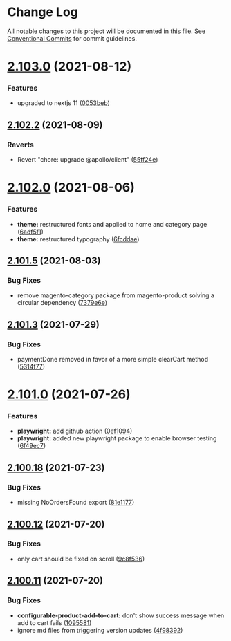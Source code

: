 # Change Log

All notable changes to this project will be documented in this file.
See [Conventional Commits](https://conventionalcommits.org) for commit guidelines.

# [2.103.0](https://github.com/ho-nl/m2-pwa/compare/@reachdigital/magento-product-configurable@2.102.3...@reachdigital/magento-product-configurable@2.103.0) (2021-08-12)


### Features

* upgraded to nextjs 11 ([0053beb](https://github.com/ho-nl/m2-pwa/commit/0053beb7ef597c190add7264256a0eaec35868da))





## [2.102.2](https://github.com/ho-nl/m2-pwa/compare/@reachdigital/magento-product-configurable@2.102.1...@reachdigital/magento-product-configurable@2.102.2) (2021-08-09)


### Reverts

* Revert "chore: upgrade @apollo/client" ([55ff24e](https://github.com/ho-nl/m2-pwa/commit/55ff24ede0e56c85b8095edadadd1ec5e0b1b8d2))





# [2.102.0](https://github.com/ho-nl/m2-pwa/compare/@reachdigital/magento-product-configurable@2.101.6...@reachdigital/magento-product-configurable@2.102.0) (2021-08-06)


### Features

* **theme:** restructured fonts and applied to home and category page ([6adf5f1](https://github.com/ho-nl/m2-pwa/commit/6adf5f11321bdfbf499125f1161c5abf5a1bfe4a))
* **theme:** restructured typography ([6fcddae](https://github.com/ho-nl/m2-pwa/commit/6fcddae6b1b54d071475c59c80a9f8d8a36294d5))





## [2.101.5](https://github.com/ho-nl/m2-pwa/compare/@reachdigital/magento-product-configurable@2.101.4...@reachdigital/magento-product-configurable@2.101.5) (2021-08-03)


### Bug Fixes

* remove magento-category package from magento-product solving a circular dependency ([7379e6e](https://github.com/ho-nl/m2-pwa/commit/7379e6ede4829392b35008c17743181d9cac0636))





## [2.101.3](https://github.com/ho-nl/m2-pwa/compare/@reachdigital/magento-product-configurable@2.101.2...@reachdigital/magento-product-configurable@2.101.3) (2021-07-29)


### Bug Fixes

* paymentDone removed in favor of a more simple clearCart method ([5314f77](https://github.com/ho-nl/m2-pwa/commit/5314f7752c2f75a55dcd926bfc26607124561e5d))





# [2.101.0](https://github.com/ho-nl/m2-pwa/compare/@reachdigital/magento-product-configurable@2.100.20...@reachdigital/magento-product-configurable@2.101.0) (2021-07-26)


### Features

* **playwright:** add github action ([0ef1094](https://github.com/ho-nl/m2-pwa/commit/0ef109400488869b40e1cc973effeb5976a2adb9))
* **playwright:** added new playwright package to enable browser testing ([6f49ec7](https://github.com/ho-nl/m2-pwa/commit/6f49ec7595563775b96ebf21c27e39da1282e8d9))





## [2.100.18](https://github.com/ho-nl/m2-pwa/compare/@reachdigital/magento-product-configurable@2.100.17...@reachdigital/magento-product-configurable@2.100.18) (2021-07-23)


### Bug Fixes

* missing NoOrdersFound export ([81e1177](https://github.com/ho-nl/m2-pwa/commit/81e1177dfa6347b310ec5cf4a7085edec7c86497))





## [2.100.12](https://github.com/ho-nl/m2-pwa/compare/@reachdigital/magento-product-configurable@2.100.11...@reachdigital/magento-product-configurable@2.100.12) (2021-07-20)


### Bug Fixes

* only cart should be fixed on scroll ([9c8f536](https://github.com/ho-nl/m2-pwa/commit/9c8f5366c53798b377dcf397822b0945774b1dce))





## [2.100.11](https://github.com/ho-nl/m2-pwa/compare/@reachdigital/magento-product-configurable@2.100.10...@reachdigital/magento-product-configurable@2.100.11) (2021-07-20)


### Bug Fixes

* **configurable-product-add-to-cart:** don't show success message when add to cart fails ([1095581](https://github.com/ho-nl/m2-pwa/commit/10955819d720b84c85b7870dc6cd2d7bc34f7dc5))
* ignore md files from triggering version updates ([4f98392](https://github.com/ho-nl/m2-pwa/commit/4f9839250b3a32d3070da5290e5efcc5e2243fba))

